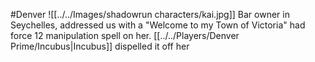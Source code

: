 #Denver
![[../../Images/shadowrun characters/kai.jpg]]
Bar owner in Seychelles, addressed us with a "Welcome to my Town of Victoria"
had force 12 manipulation spell on her.
[[../../Players/Denver Prime/Incubus|Incubus]] dispelled it off her


